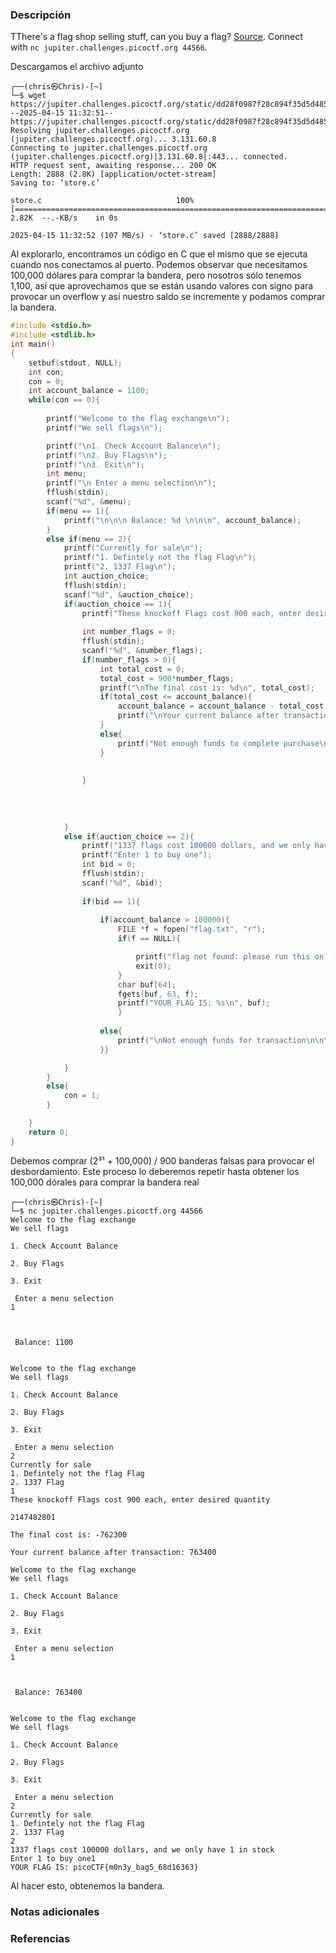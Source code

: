 ### Descripción
TThere's a flag shop selling stuff, can you buy a flag? [Source](https://jupiter.challenges.picoctf.org/static/dd28f0987f28c894f35d5d48564c3402/store.c). Connect with `nc jupiter.challenges.picoctf.org 44566`.

Descargamos el archivo adjunto

```shell
┌──(chris㉿Chris)-[~]
└─$ wget https://jupiter.challenges.picoctf.org/static/dd28f0987f28c894f35d5d48564c3402/store.c
--2025-04-15 11:32:51--  https://jupiter.challenges.picoctf.org/static/dd28f0987f28c894f35d5d48564c3402/store.c
Resolving jupiter.challenges.picoctf.org (jupiter.challenges.picoctf.org)... 3.131.60.8
Connecting to jupiter.challenges.picoctf.org (jupiter.challenges.picoctf.org)|3.131.60.8|:443... connected.
HTTP request sent, awaiting response... 200 OK
Length: 2888 (2.8K) [application/octet-stream]
Saving to: ‘store.c’

store.c                              100%[======================================================================>]   2.82K  --.-KB/s    in 0s

2025-04-15 11:32:52 (107 MB/s) - ‘store.c’ saved [2888/2888]
```

Al explorarlo, encontramos un código en C que el mismo que se ejecuta cuando nos conectamos al puerto. Podemos observar que necesitamos 100,000 dólares para comprar la bandera, pero nosotros sólo tenemos 1,100, así que aprovechamos que se están usando valores con signo para provocar un overflow y así nuestro saldo se incremente y podamos comprar la bandera.


```c
#include <stdio.h>
#include <stdlib.h>
int main()
{
    setbuf(stdout, NULL);
    int con;
    con = 0;
    int account_balance = 1100;
    while(con == 0){
        
        printf("Welcome to the flag exchange\n");
        printf("We sell flags\n");

        printf("\n1. Check Account Balance\n");
        printf("\n2. Buy Flags\n");
        printf("\n3. Exit\n");
        int menu;
        printf("\n Enter a menu selection\n");
        fflush(stdin);
        scanf("%d", &menu);
        if(menu == 1){
            printf("\n\n\n Balance: %d \n\n\n", account_balance);
        }
        else if(menu == 2){
            printf("Currently for sale\n");
            printf("1. Defintely not the flag Flag\n");
            printf("2. 1337 Flag\n");
            int auction_choice;
            fflush(stdin);
            scanf("%d", &auction_choice);
            if(auction_choice == 1){
                printf("These knockoff Flags cost 900 each, enter desired quantity\n");
                
                int number_flags = 0;
                fflush(stdin);
                scanf("%d", &number_flags);
                if(number_flags > 0){
                    int total_cost = 0;
                    total_cost = 900*number_flags;
                    printf("\nThe final cost is: %d\n", total_cost);
                    if(total_cost <= account_balance){
                        account_balance = account_balance - total_cost;
                        printf("\nYour current balance after transaction: %d\n\n", account_balance);
                    }
                    else{
                        printf("Not enough funds to complete purchase\n");
                    }
                                    
                    
                }
                    
                    
                    
                
            }
            else if(auction_choice == 2){
                printf("1337 flags cost 100000 dollars, and we only have 1 in stock\n");
                printf("Enter 1 to buy one");
                int bid = 0;
                fflush(stdin);
                scanf("%d", &bid);
                
                if(bid == 1){
                    
                    if(account_balance > 100000){
                        FILE *f = fopen("flag.txt", "r");
                        if(f == NULL){

                            printf("flag not found: please run this on the server\n");
                            exit(0);
                        }
                        char buf[64];
                        fgets(buf, 63, f);
                        printf("YOUR FLAG IS: %s\n", buf);
                        }
                    
                    else{
                        printf("\nNot enough funds for transaction\n\n\n");
                    }}

            }
        }
        else{
            con = 1;
        }

    }
    return 0;
}
```

Debemos comprar (2³¹ + 100,000) / 900 banderas falsas para provocar el desbordamiento. Este proceso lo deberemos repetir hasta obtener los 100,000 dórales para comprar la bandera real

```shell
┌──(chris㉿Chris)-[~]
└─$ nc jupiter.challenges.picoctf.org 44566
Welcome to the flag exchange
We sell flags

1. Check Account Balance

2. Buy Flags

3. Exit

 Enter a menu selection
1



 Balance: 1100


Welcome to the flag exchange
We sell flags

1. Check Account Balance

2. Buy Flags

3. Exit

 Enter a menu selection
2
Currently for sale
1. Defintely not the flag Flag
2. 1337 Flag
1
These knockoff Flags cost 900 each, enter desired quantity

2147482801

The final cost is: -762300

Your current balance after transaction: 763400

Welcome to the flag exchange
We sell flags

1. Check Account Balance

2. Buy Flags

3. Exit

 Enter a menu selection
1



 Balance: 763400


Welcome to the flag exchange
We sell flags

1. Check Account Balance

2. Buy Flags

3. Exit

 Enter a menu selection
2
Currently for sale
1. Defintely not the flag Flag
2. 1337 Flag
2
1337 flags cost 100000 dollars, and we only have 1 in stock
Enter 1 to buy one1
YOUR FLAG IS: picoCTF{m0n3y_bag5_68d16363}
```

Al hacer esto, obtenemos la bandera.

### Notas adicionales

### Referencias

